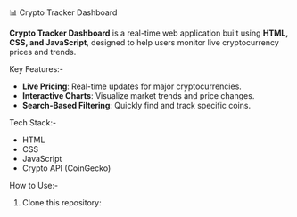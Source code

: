 📊 Crypto Tracker Dashboard

**Crypto Tracker Dashboard** is a real-time web application built using **HTML, CSS, and JavaScript**, designed to help users monitor live cryptocurrency prices and trends.

Key Features:-
- **Live Pricing**: Real-time updates for major cryptocurrencies.
- **Interactive Charts**: Visualize market trends and price changes.
- **Search-Based Filtering**: Quickly find and track specific coins.

Tech Stack:-
- HTML  
- CSS  
- JavaScript  
- Crypto API (CoinGecko)

How to Use:-

1. Clone this repository:
